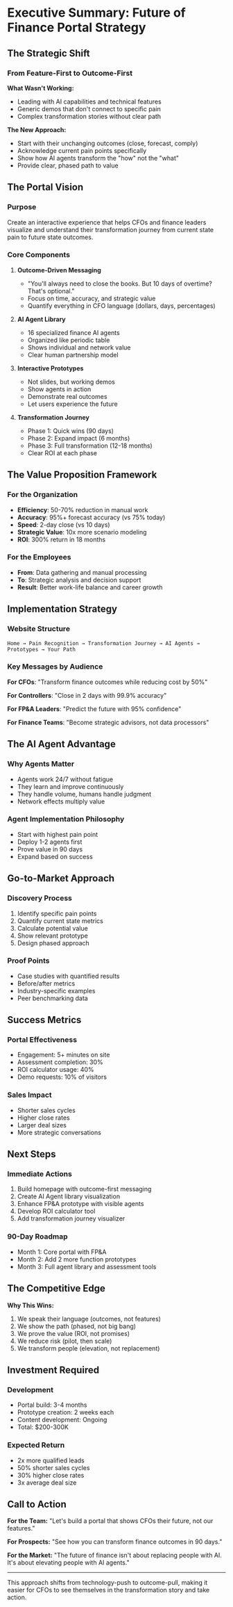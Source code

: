 # Executive Summary: Future of Finance Portal Strategy

## The Strategic Shift

### From Feature-First to Outcome-First

**What Wasn't Working:**
- Leading with AI capabilities and technical features
- Generic demos that don't connect to specific pain
- Complex transformation stories without clear path

**The New Approach:**
- Start with their unchanging outcomes (close, forecast, comply)
- Acknowledge current pain points specifically
- Show how AI agents transform the "how" not the "what"
- Provide clear, phased path to value

## The Portal Vision

### Purpose
Create an interactive experience that helps CFOs and finance leaders visualize and understand their transformation journey from current state pain to future state outcomes.

### Core Components

1. **Outcome-Driven Messaging**
   - "You'll always need to close the books. But 10 days of overtime? That's optional."
   - Focus on time, accuracy, and strategic value
   - Quantify everything in CFO language (dollars, days, percentages)

2. **AI Agent Library**
   - 16 specialized finance AI agents
   - Organized like periodic table
   - Shows individual and network value
   - Clear human partnership model

3. **Interactive Prototypes**
   - Not slides, but working demos
   - Show agents in action
   - Demonstrate real outcomes
   - Let users experience the future

4. **Transformation Journey**
   - Phase 1: Quick wins (90 days)
   - Phase 2: Expand impact (6 months)
   - Phase 3: Full transformation (12-18 months)
   - Clear ROI at each phase

## The Value Proposition Framework

### For the Organization
- **Efficiency**: 50-70% reduction in manual work
- **Accuracy**: 95%+ forecast accuracy (vs 75% today)
- **Speed**: 2-day close (vs 10 days)
- **Strategic Value**: 10x more scenario modeling
- **ROI**: 300% return in 18 months

### For the Employees
- **From**: Data gathering and manual processing
- **To**: Strategic analysis and decision support
- **Result**: Better work-life balance and career growth

## Implementation Strategy

### Website Structure
```
Home → Pain Recognition → Transformation Journey → AI Agents → Prototypes → Your Path
```

### Key Messages by Audience

**For CFOs**:
"Transform finance outcomes while reducing cost by 50%"

**For Controllers**:
"Close in 2 days with 99.9% accuracy"

**For FP&A Leaders**:
"Predict the future with 95% confidence"

**For Finance Teams**:
"Become strategic advisors, not data processors"

## The AI Agent Advantage

### Why Agents Matter
- Agents work 24/7 without fatigue
- They learn and improve continuously
- They handle volume, humans handle judgment
- Network effects multiply value

### Agent Implementation Philosophy
- Start with highest pain point
- Deploy 1-2 agents first
- Prove value in 90 days
- Expand based on success

## Go-to-Market Approach

### Discovery Process
1. Identify specific pain points
2. Quantify current state metrics
3. Calculate potential value
4. Show relevant prototype
5. Design phased approach

### Proof Points
- Case studies with quantified results
- Before/after metrics
- Industry-specific examples
- Peer benchmarking data

## Success Metrics

### Portal Effectiveness
- Engagement: 5+ minutes on site
- Assessment completion: 30%
- ROI calculator usage: 40%
- Demo requests: 10% of visitors

### Sales Impact
- Shorter sales cycles
- Higher close rates
- Larger deal sizes
- More strategic conversations

## Next Steps

### Immediate Actions
1. Build homepage with outcome-first messaging
2. Create AI Agent library visualization
3. Enhance FP&A prototype with visible agents
4. Develop ROI calculator tool
5. Add transformation journey visualizer

### 90-Day Roadmap
- Month 1: Core portal with FP&A
- Month 2: Add 2 more function prototypes
- Month 3: Full agent library and assessment tools

## The Competitive Edge

**Why This Wins:**
1. We speak their language (outcomes, not features)
2. We show the path (phased, not big bang)
3. We prove the value (ROI, not promises)
4. We reduce risk (pilot, then scale)
5. We transform people (elevation, not replacement)

## Investment Required

### Development
- Portal build: 3-4 months
- Prototype creation: 2 weeks each
- Content development: Ongoing
- Total: $200-300K

### Expected Return
- 2x more qualified leads
- 50% shorter sales cycles
- 30% higher close rates
- 3x average deal size

## Call to Action

**For the Team:**
"Let's build a portal that shows CFOs their future, not our features."

**For Prospects:**
"See how you can transform finance outcomes in 90 days."

**For the Market:**
"The future of finance isn't about replacing people with AI. It's about elevating people with AI agents."

---

This approach shifts from technology-push to outcome-pull, making it easier for CFOs to see themselves in the transformation story and take action.